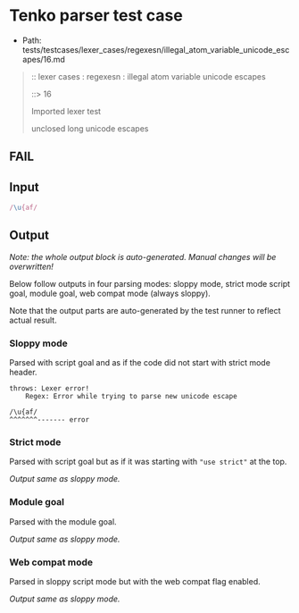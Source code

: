 # Tenko parser test case

- Path: tests/testcases/lexer_cases/regexesn/illegal_atom_variable_unicode_escapes/16.md

> :: lexer cases : regexesn : illegal atom variable unicode escapes
>
> ::> 16
>
> Imported lexer test
>
> unclosed long unicode escapes

## FAIL

## Input

`````js
/\u{af/
`````

## Output

_Note: the whole output block is auto-generated. Manual changes will be overwritten!_

Below follow outputs in four parsing modes: sloppy mode, strict mode script goal, module goal, web compat mode (always sloppy).

Note that the output parts are auto-generated by the test runner to reflect actual result.

### Sloppy mode

Parsed with script goal and as if the code did not start with strict mode header.

`````
throws: Lexer error!
    Regex: Error while trying to parse new unicode escape

/\u{af/
^^^^^^^------- error
`````

### Strict mode

Parsed with script goal but as if it was starting with `"use strict"` at the top.

_Output same as sloppy mode._

### Module goal

Parsed with the module goal.

_Output same as sloppy mode._

### Web compat mode

Parsed in sloppy script mode but with the web compat flag enabled.

_Output same as sloppy mode._
